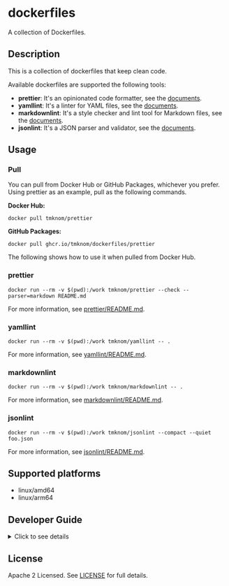 # dockerfiles

A collection of Dockerfiles.

## Description

This is a collection of dockerfiles that keep clean code.

Available dockerfiles are supported the following tools:

- **prettier**: It's an opinionated code formatter, see the [documents](https://prettier.io/docs/en/).
- **yamllint**: It's a linter for YAML files, see the [documents](https://yamllint.readthedocs.io/en/stable/).
- **markdownlint**: It's a style checker and lint tool for Markdown files, see the [documents](https://github.com/DavidAnson/markdownlint).
- **jsonlint**: It's a JSON parser and validator, see the [documents](https://github.com/zaach/jsonlint).

## Usage

### Pull

You can pull from Docker Hub or GitHub Packages, whichever you prefer.
Using prettier as an example, pull as the following commands.

**Docker Hub:**

```shell
docker pull tmknom/prettier
```

**GitHub Packages:**

```shell
docker pull ghcr.io/tmknom/dockerfiles/prettier
```

The following shows how to use it when pulled from Docker Hub.

### prettier

```shell
docker run --rm -v $(pwd):/work tmknom/prettier --check --parser=markdown README.md
```

For more information, see [prettier/README.md](/prettier/README.md).

### yamllint

```shell
docker run --rm -v $(pwd):/work tmknom/yamllint -- .
```

For more information, see [yamllint/README.md](/yamllint/README.md).

### markdownlint

```shell
docker run --rm -v $(pwd):/work tmknom/markdownlint -- .
```

For more information, see [markdownlint/README.md](/markdownlint/README.md).

### jsonlint

```shell
docker run --rm -v $(pwd):/work tmknom/jsonlint --compact --quiet foo.json
```

For more information, see [jsonlint/README.md](/jsonlint/README.md).

## Supported platforms

- linux/amd64
- linux/arm64

## Developer Guide

<!-- markdownlint-disable MD033 -->
<details>
<summary>Click to see details</summary>

### Requirements

- [GNU Make](https://www.gnu.org/software/make/)
- [Docker](https://docs.docker.com/get-docker/)
- [GitHub CLI](https://cli.github.com/)

### Test

```shell
make test
```

### CI

- [Lint Docker](/.github/workflows/lint-docker.yml)
- [Lint YAML](/.github/workflows/lint-yaml.yml)
- [Lint Markdown](/.github/workflows/lint-markdown.yml)
- [Lint Shell](/.github/workflows/lint-shell.yml)
- [Lint Action](/.github/workflows/lint-action.yml)

### Release management

1. Update Dockerfile or package management file
2. Commit, push, and create a pull request
3. After merged, run [Workflows](/.github/workflows) with `release-` prefix automatically at GitHub Actions

Then, publishes Docker images to Docker Hub and GitHub Packages. :rocket:

### Dependency management

Use Dependabot version updates.
For more information, see [dependabot.yml](/.github/dependabot.yml).

### Versioning of the entire repository

#### 1. Bump up to a new version

Run the following command to bump up.

```shell
make bump
```

This command will execute the following steps:

1. Update [VERSION](/VERSION)
2. Commit, push, and create a pull request
3. Open the web browser automatically for reviewing pull request

Then review and merge, so the release is ready to go.

#### 2. Publish the new version

Run the following command to publish a new tag at GitHub.

```shell
make release
```

Finally, we can use the new version! :tada:

</details>
<!-- markdownlint-enable MD033 -->

## License

Apache 2 Licensed. See [LICENSE](/LICENSE) for full details.
